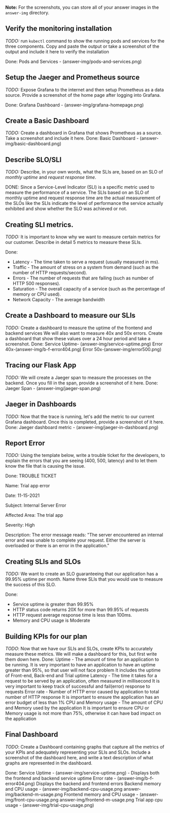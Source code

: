 **Note:** For the screenshots, you can store all of your answer images in the `answer-img` directory.

## Verify the monitoring installation

*TODO:* run `kubectl` command to show the running pods and services for the three components. Copy and paste the output or take a screenshot of the output and include it here to verify the installation

Done: Pods and Services - (answer-img/pods-and-services.png)


## Setup the Jaeger and Prometheus source
*TODO:* Expose Grafana to the internet and then setup Prometheus as a data source. Provide a screenshot of the home page after logging into Grafana.

Done: Grafana Dashboard - (answer-img/grafana-homepage.png)

## Create a Basic Dashboard
*TODO:* Create a dashboard in Grafana that shows Prometheus as a source. Take a screenshot and include it here.
Done: Basic Dashboard - (answer-img/basic-dashboard.png)

## Describe SLO/SLI
*TODO:* Describe, in your own words, what the SLIs are, based on an SLO of *monthly uptime* and *request response time*.

DONE: Since a Service-Level Indicator (SLI) is a specific metric used to measure the performance of a service.
The SLIs based on an SLO of monthly uptime and request response time are the actual measurement of the SLOs like the SLIs indicate the level of performance the service actually exhibited and show whether the SLO was achieved or not.


## Creating SLI metrics.
*TODO:* It is important to know why we want to measure certain metrics for our customer. Describe in detail 5 metrics to measure these SLIs. 

Done:
* Latency - The time taken to serve a request (usually measured in ms).
* Traffic - The amount of stress on a system from demand (such as the number of HTTP requests/second).
* Errors - The number of requests that are failing (such as number of HTTP 500 responses).
* Saturation - The overall capacity of a service (such as the percentage of memory or CPU used).
* Network Capacity - The average bandwidth


## Create a Dashboard to measure our SLIs
*TODO:* Create a dashboard to measure the uptime of the frontend and backend services We will also want to measure 40x and 50x errors. Create a dashboard that show these values over a 24 hour period and take a screenshot.
Done:
Service Uptime- (answer-img/service-uptime.png)
Error 40x-(answer-img/b-f-error404.png)
Error 50x-(answer-img/error500.png)


## Tracing our Flask App
*TODO:*  We will create a Jaeger span to measure the processes on the backend. Once you fill in the span, provide a screenshot of it here.
Done: Jaeger Span - (answer-img/jaeger-span.png)


## Jaeger in Dashboards
*TODO:* Now that the trace is running, let's add the metric to our current Grafana dashboard. Once this is completed, provide a screenshot of it here.
Done:
Jaeger dashboard metric - (answer-img/jaeger-in-dashboard.png)


## Report Error
*TODO:* Using the template below, write a trouble ticket for the developers, to explain the errors that you are seeing (400, 500, latency) and to let them know the file that is causing the issue.

Done:
TROUBLE TICKET

Name: Trial app error

Date: 11-15-2021

Subject: Internal Server Error


Affected Area: The trial app

Severity: High

Description: The error message reads: "The server encountered an internal error and was unable to complete your request. Either the server is overloaded or there is an error in the application."


## Creating SLIs and SLOs
*TODO:* We want to create an SLO guaranteeing that our application has a 99.95% uptime per month. Name three SLIs that you would use to measure the success of this SLO.

Done:
* Service uptime is greater than 99.95%
* HTTP status code returns 20X for more than 99.95% of requests
* HTTP request average response time is less than 100ms.
* Memory and CPU usage is Moderate


## Building KPIs for our plan
*TODO*: Now that we have our SLIs and SLOs, create KPIs to accurately measure these metrics. We will make a dashboard for this, but first write them down here.
Done:
Uptime -
    The amount of time for an application to be running.
    It is very important to have an application to have an uptime greater than 95%, so that user will not face problem
    It includes the uptime of Front-end, Back-end and Trial uptime
Latency -
    The time it takes for a request to be served by an application, often measured in millisecond
    It is very important to keep track of successful and fail(error) response to requests
Error rate -
    Number of HTTP error caused by application to total number of HTTP response
    It is important to ensure the application has an error budget of less than 1%
CPU and Memory usage -
    The amount of CPU and Memory used by the application
    It is important to ensure CPU or Memory usage is not more than 75%, otherwise it can have bad impact on the application


## Final Dashboard
*TODO*: Create a Dashboard containing graphs that capture all the metrics of your KPIs and adequately representing your SLIs and SLOs. Include a screenshot of the dashboard here, and write a text description of what graphs are represented in the dashboard.  

Done:
Service Uptime - (answer-img/service-uptime.png) - Displays both the frontend and backend service uptime
Error rate - (answer-img/b-f-error404.png) Displays the backend and frontend errors
Backend memory and CPU usage - (answer-img/backend-cpu-usage.png answer-img/backend-m-usage.png
Frontend memory and CPU usage - (answer-img/front-cpu-usage.png answer-img/frontend-m-usage.png
Trial app cpu usage - (answer-img/trial-cpu-usage.png)